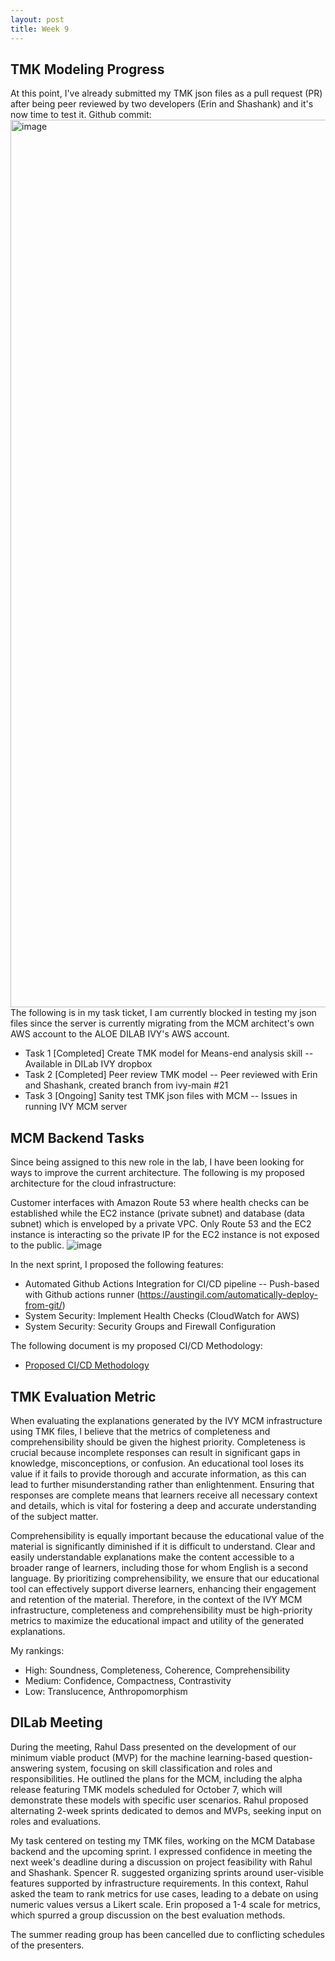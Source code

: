 ```yaml
---
layout: post
title: Week 9
---
```


## TMK Modeling Progress
At this point, I've already submitted my TMK json files as a pull request (PR) after being peer reviewed by two developers (Erin and Shashank) and it's now time to test it. 
Github commit:
<img width="1420" alt="image" src="https://github.com/user-attachments/assets/48f8259c-bb07-4f07-a3c7-c2d13e28e632">
The following is in my task ticket, I am currently blocked in testing my json files since the server is currently migrating from the MCM architect's own AWS account to the ALOE DILAB IVY's AWS account.

* Task 1 [Completed] Create TMK model for Means-end analysis skill -- Available in DILab IVY dropbox
* Task 2 [Completed] Peer review TMK model -- Peer reviewed with Erin and Shashank, created branch from ivy-main #21
* Task 3 [Ongoing] Sanity test TMK json files with MCM -- Issues in running IVY MCM server

## MCM Backend Tasks
Since being assigned to this new role in the lab, I have been looking for ways to improve the current architecture. The following is my proposed architecture for the cloud infrastructure: 

Customer interfaces with Amazon Route 53 where health checks can be established while the EC2 instance (private subnet) and database (data subnet) which is enveloped by a private VPC. Only Route 53 and the EC2 instance is interacting so the private IP for the EC2 instance is not exposed to the public.
![image](https://github.com/user-attachments/assets/6deff761-235b-493a-848f-1008b06db511)

In the next sprint, I proposed the following features:
* Automated Github Actions Integration for CI/CD pipeline -- Push-based with Github actions runner (https://austingil.com/automatically-deploy-from-git/)
* System Security: Implement Health Checks (CloudWatch for AWS)
* System Security: Security Groups and Firewall Configuration

The following document is my proposed CI/CD Methodology:
* [Proposed CI/CD Methodology](https://gracebrazil28.github.io/files/files/Proposed_CI_CD_Methodology.pdf)

## TMK Evaluation Metric
When evaluating the explanations generated by the IVY MCM infrastructure using TMK files, I believe that the metrics of completeness and comprehensibility should be given the highest priority. Completeness is crucial because incomplete responses can result in significant gaps in knowledge, misconceptions, or confusion. An educational tool loses its value if it fails to provide thorough and accurate information, as this can lead to further misunderstanding rather than enlightenment. Ensuring that responses are complete means that learners receive all necessary context and details, which is vital for fostering a deep and accurate understanding of the subject matter.

Comprehensibility is equally important because the educational value of the material is significantly diminished if it is difficult to understand. Clear and easily understandable explanations make the content accessible to a broader range of learners, including those for whom English is a second language. By prioritizing comprehensibility, we ensure that our educational tool can effectively support diverse learners, enhancing their engagement and retention of the material. Therefore, in the context of the IVY MCM infrastructure, completeness and comprehensibility must be high-priority metrics to maximize the educational impact and utility of the generated explanations.

My rankings:
* High: Soundness, Completeness, Coherence, Comprehensibility
* Medium: Confidence, Compactness, Contrastivity
* Low: Translucence, Anthropomorphism

## DILab Meeting
During the meeting, Rahul Dass presented on the development of our minimum viable product (MVP) for the machine learning-based question-answering system, focusing on skill classification and roles and responsibilities. He outlined the plans for the MCM, including the alpha release featuring TMK models scheduled for October 7, which will demonstrate these models with specific user scenarios. Rahul proposed alternating 2-week sprints dedicated to demos and MVPs, seeking input on roles and evaluations.

My task centered on testing my TMK files, working on the MCM Database backend and the upcoming sprint. I expressed confidence in meeting the next week's deadline during a discussion on project feasibility with Rahul and Shashank. Spencer R. suggested organizing sprints around user-visible features supported by infrastructure requirements. In this context, Rahul asked the team to rank metrics for use cases, leading to a debate on using numeric values versus a Likert scale. Erin proposed a 1-4 scale for metrics, which spurred a group discussion on the best evaluation methods.

The summer reading group has been cancelled due to conflicting schedules of the presenters.


